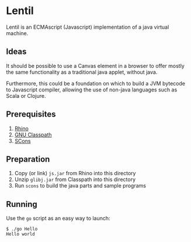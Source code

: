 # Lentil

Lentil is an ECMAscript (Javascript) implementation of a java virtual machine.

## Ideas

It should be possible to use a Canvas element in a browser to offer mostly the
same functionality as a traditional java applet, without java.

Furthermore, this could be a foundation on which to build a JVM bytecode to
Javascript compiler, allowing the use of non-java languages such as Scala or
Clojure.

## Prerequisites

1. [Rhino](http://www.mozilla.org/rhino/)
2. [GNU Classpath](http://www.gnu.org/software/classpath/)
3. [SCons](http://scons.org)

## Preparation

1. Copy (or link) `js.jar` from Rhino into this directory
2. Unzip `glibj.jar` from Classpath into this directory
3. Run `scons` to build the java parts and sample programs

## Running

Use the `go` script as an easy way to launch:

    $ ./go Hello
    Hello world
